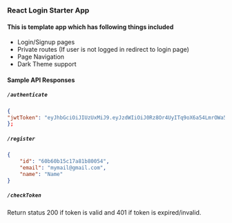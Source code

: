 ### React Login Starter App

#### This is template app which has following things included

* Login/Signup pages
* Private routes (If user is not logged in redirect to login page)
* Page Navigation
* Dark Theme support

#### Sample API Responses

##### `/authenticate`

```json
{
"jwtToken": "eyJhbGciOiJIUzUxMiJ9.eyJzdWIiOiJ0Rz8Or4UyITq9oX6a54LmrOWa5DCLxnwvd-s6lbXvKg8wgDotWe1mMrg9FGwe5H57P98Q"
};
```

##### `/register`

```json
{
    "id": "60b60b15c17a81b80054",
    "email": "mymail@gmail.com",
    "name": "Name"
}
```

##### `/checkToken`

Return status 200 if token is valid and 401 if token is expired/invalid.
